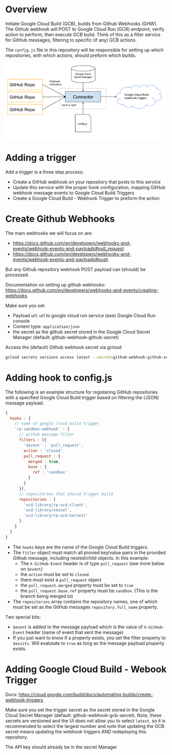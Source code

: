 # Overview

Initiate Google Cloud Build (GCB), builds from Github Webhooks (GHW).  The Github webhook will POST to Google Cloud Run (GCR) endpoint, verify action to perform, then execute GCB build.  Think of this as a filter service for GitHub messages, filtering to specific (if any) GCB actions.

The `config.js` file in this repository will be responsible for setting up which repositories, with which actions, should preform which builds.

![Overview Diagram](./docs/gh-webhook-gcb-connector.png)


# Adding a trigger

Add a trigger is a three step process:
 - Create a GitHub webhook on your repository that posts to this service
 - Update this service with the proper hook configuration, mapping GitHub webhook message events to Google Cloud Build Triggers
 - Create a Google Cloud Build - Webhook Trigger to preform the action

# Create Github Webhooks

The main webhooks we will focus on are:
  - https://docs.github.com/en/developers/webhooks-and-events/webhook-events-and-payloads#pull_request
  - https://docs.github.com/en/developers/webhooks-and-events/webhook-events-and-payloads#push

But any Github repository webhook POST payload can (should) be processed.

Documentation on setting up github webhooks:
https://docs.github.com/en/developers/webhooks-and-events/creating-webhooks

Make sure you set:
  - Payload url: url to google cloud run service (see) Google Cloud Run console
  - Content type: `application/json`
  - the secret as the github secret stored in the Google Cloud Secret Manager (default: github-webhook-github-secret)

Access the (default) Github webhook secret via gcloud

```bash
gcloud secrets versions access latest --secret=github-webhook-github-secret
```

# Adding hook to config.js

The following is an example structure for registering GitHub repositories with a
specified Google Cloud Build trigger based on filtering the (JSON) message payload.

```javascript
{
  hooks : {
    // name of google cloud build trigger
    'rp-sandbox-webhook' : {
      // github message filter
      filters : [{
        '$event' : 'pull_request',
        action : 'closed',
        pull_request : {
          merged : true,
          base : {
            ref : 'sandbox'
          }
        }
      }],
      // repositories that should trigger build
      repositories : [
        'ucd-library/rp-ucd-client',
        'ucd-library/vessel',
        'ucd-library/rp-ucd-harvest'
      ]
    }
  }
}
```

 - The `hooks` keys are the name of the Google Cloud Build triggers.
 - The `fitler` object must match all provied key/value pairs in the provided Github message, including nested/child objects. In this example:
   - The `X-GitHub-Event` header is of type `pull_request` (see more below on `$event`) 
   - the `action` must be set to `closed`
   - there must exist a `pull_request` object
   - the `pull_request.merged` property must be set to `true`
   - the `pull_request.base.ref` property must be `sandbox`.  (This is the branch being merged to)
 - The `repositories` array contains the repository names, one of which must be set as the GitHub messages `repository.full_name` property. 

 Two special bits:
  - `$event` is added to the message payload which is the value of `X-GitHub-Event` header (name of event that sent the message)
  - If you just want to know if a property exists, you set the filter property to `$exists`.  Will evalutate to `true` as long as the message payload property exists.

 # Adding Google Cloud Build - Webook Trigger

Docs: https://cloud.google.com/build/docs/automating-builds/create-webhook-triggers

Make sure you set the trigger secret as the secret stored in the Google Cloud Secret Manager (default: github-webhook-gcb-secret).  Note, these secrets are versioned and the UI does not allow you to select `latest`, so it is recommended to select the largest number and note that updating the GCB secret means updating the webhook triggers AND redeploying this repository.

The API key should already be in the secret Manager
